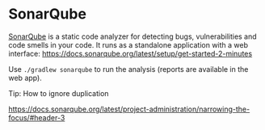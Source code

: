 # SonarQube
[SonarQube](https://www.sonarqube.org) is a static code analyzer for detecting bugs, vulnerabilities and code smells in your code. It runs as a standalone application with a web interface: https://docs.sonarqube.org/latest/setup/get-started-2-minutes

Use `./gradlew sonarqube` to run the analysis (reports are available in the web app).

Tip: How to ignore duplication

https://docs.sonarqube.org/latest/project-administration/narrowing-the-focus/#header-3


